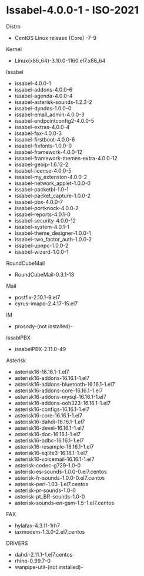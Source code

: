 # Issabel-4.0.0-1 - ISO-2021

 Distro
  - CentOS Linux release (Core) -7-9

 Kernel
  - Linux(x86_64)-3.10.0-1160.el7.x86_64

 Issabel
  - issabel-4.0.0-1
  - issabel-addons-4.0.0-6
  - issabel-agenda-4.0.0-4
  - issabel-asterisk-sounds-1.2.3-2
  - issabel-dyndns-1.0.0-0
  - issabel-email_admin-4.0.0-3
  - issabel-endpointconfig2-4.0.0-5
  - issabel-extras-4.0.0-4
  - issabel-fax-4.0.0-3
  - issabel-firstboot-4.0.0-6
  - issabel-fixfonts-1.0.0-0
  - issabel-framework-4.0.0-12
  - issabel-framework-themes-extra-4.0.0-12
  - issabel-geoip-1.6.12-2
  - issabel-license-4.0.0-5
  - issabel-my_extension-4.0.0-2
  - issabel-network_applet-1.0.0-0
  - issabel-packetbl-1.0-1
  - issabel-packet_capture-1.0.0-2
  - issabel-pbx-4.0.0-7
  - issabel-portknock-4.0.0-2
  - issabel-reports-4.0.1-0
  - issabel-security-4.0.0-12
  - issabel-system-4.0.1-1
  - issabel-theme_designer-1.0.0-1
  - issabel-two_factor_auth-1.0.0-2
  - issabel-upnpc-1.0.0-2
  - issabel-wizard-1.0.0-1

 RoundCubeMail
  - RoundCubeMail-0.3.1-13

 Mail
  - postfix-2.10.1-9.el7
  - cyrus-imapd-2.4.17-15.el7

 IM
  - prosody-(not installed)- 

 IssablPBX
  - issabelPBX-2.11.0-49

 Asterisk
  - asterisk16-16.16.1-1.el7
  - asterisk16-addons-16.16.1-1.el7
  - asterisk16-addons-bluetooth-16.16.1-1.el7
  - asterisk16-addons-core-16.16.1-1.el7
  - asterisk16-addons-mysql-16.16.1-1.el7
  - asterisk16-addons-ooh323-16.16.1-1.el7
  - asterisk16-configs-16.16.1-1.el7
  - asterisk16-core-16.16.1-1.el7
  - asterisk16-dahdi-16.16.1-1.el7
  - asterisk16-devel-16.16.1-1.el7
  - asterisk16-doc-16.16.1-1.el7
  - asterisk16-odbc-16.16.1-1.el7
  - asterisk16-resample-16.16.1-1.el7
  - asterisk16-sqlite3-16.16.1-1.el7
  - asterisk16-voicemail-16.16.1-1.el7
  - asterisk-codec-g729-1.0-0
  - asterisk-es-sounds-1.0.0-0.el7.centos
  - asterisk-fr-sounds-1.0.0-0.el7.centos
  - asterisk-perl-1.03-1.el7.centos
  - asterisk-pr-sounds-1.0-0
  - asterisk-pt_BR-sounds-1.0-0
  - asterisk-sounds-en-gsm-1.5-1.el7.centos

 FAX
  - hylafax-4.3.11-1rh7
  - iaxmodem-1.3.0-2.el7.centos

 DRIVERS
  - dahdi-2.11.1-1.el7.centos
  - rhino-0.99.7-0
  - wanpipe-util-(not installed)- 


